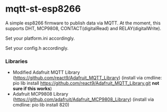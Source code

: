 # mqtt-st-esp8266
A simple esp8266 firmware to publish data via MQTT.  At the moment, this supports DHT, MCP9808, CONTACT(digitalRead) and RELAY(digitalWrite).

Set your platform.ini accordingly.

Set your config.h accordingly.

### Libraries
- Modified Adafruit MQTT Library (https://github.com/react9/Adafruit_MQTT_Library) (install via cmdline: pio lib install https://github.com/react9/Adafruit_MQTT_Library.git **not sure if this works**)
- Adafruit MCP9808 Library (https://github.com/adafruit/Adafruit_MCP9808_Library) (install via cmdline: pio lib install 820)


